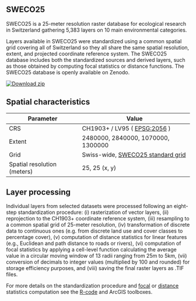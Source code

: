 ## SWECO25

SWECO25 is a 25-meter resolution raster database for ecological research in Switzerland gathering 5,383 layers on 10 main environmental categories.

Layers available in SWECO25 were standardized using a common spatial grid covering all of Switzerland so they all share the same spatial resolution, extent, and projected coordinate reference system. The SWECO25 database includes both the standardized sources and derived layers, such as those obtained by computing focal statistics or distance functions. The SWECO25 database is openly available on Zenodo.

[![Download zip](https://custom-icon-badges.herokuapp.com/badge/-DOWNLOAD%20SWECO25-blue?style=for-the-badge&logo=download&logoColor=white "Go to SWECO25 Zenodo repository")](https://sandbox.zenodo.org/communities/sweco25/)


## Spatial characteristics
| Parameter  | Value |
| ------------- | ------------- |
| CRS                         | CH1903+ / LV95 ( [EPSG:2056](https://epsg.io/2056)   )          |
| Extent                      | 2480000, 2840000, 1070000, 1300000     |
| Grid                        | Swiss-wide, [SWECO25 standard grid](https://github.com/NKulling/SWECO25/blob/main/data/SWECO25-standardgrid.tif)      |
| Spatial resolution (meters) | 25, 25  (x, y)                         |

## Layer processing

Individual layers from selected datasets were processed following an eight-step standardization procedure: (i) rasterization of vector layers, (ii) reprojection to the CH1903+ coordinate reference system, (iii) resampling to a common spatial grid of 25-meter resolution, (iv) transformation of discrete data to continuous ones (e.g. from discrete land use and cover classes to percentage cover), (v) computation of distance statistics for linear features (e.g., Euclidean and path distance to roads or rivers), (vi) computation of focal statistics by applying a cell-level function calculating the average value in a circular moving window of 13 radii ranging from 25m to 5km, (vii) conversion of decimals to integer values (multiplied by 100 and rounded) for storage efficiency purposes, and (viii) saving the final raster layers as .TIF files.

For more details on the standardization procedure and [focal](https://github.com/NKulling/SWECO25/tree/main/focal_statistics_toolbox) or [distance](https://github.com/NKulling/SWECO25/tree/main/distance_toolbox) statistics computation see the [R-code](https://github.com/NKulling/SWECO25/tree/main/layer_standardization_example) and ArcGIS toolboxes.

